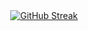 <div align="center">
  <a href="https://git.io/streak-stats"><img src="https://streak-stats.demolab.com?user=InfoMathias&theme=dark&hide_border=true&fire=D280EB&ring=3B76EB&currStreakLabel=EBEBEB&background=0D1117" alt="GitHub Streak" /></a>
</div>

<!--
**InfoMathias/InfoMathias** is a ✨ _special_ ✨ repository because its `README.md` (this file) appears on your GitHub profile.

Here are some ideas to get you started:

- 🔭 I’m currently working on ...
- 🌱 I’m currently learning ...
- 👯 I’m looking to collaborate on ...
- 🤔 I’m looking for help with ...
- 💬 Ask me about ...
- 📫 How to reach me: ...
- 😄 Pronouns: ...
- ⚡ Fun fact: ...
-->
